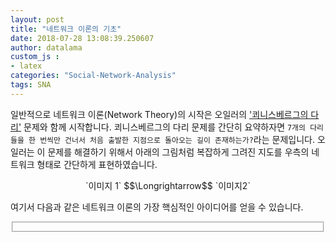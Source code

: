 ```yaml
---
layout: post
title: "네트워크 이론의 기초"
date: 2018-07-28 13:08:39.250607
author: datalama
custom_js : 
- latex
categories: "Social-Network-Analysis"
tags: SNA
---
```


일반적으로 네트워크 이론(Network Theory)의 시작은 오일러의 ['쾨니스베르그의 다리'](https://ko.wikipedia.org/wiki/%EC%BE%A8%EB%8B%88%ED%9E%88%EC%8A%A4%EB%B2%A0%EB%A5%B4%ED%81%AC%EC%9D%98_%EB%8B%A4%EB%A6%AC_%EB%AC%B8%EC%A0%9C)
문제와 함께 시작합니다. 쾨니스베르그의 다리 문제를 간단히 요약하자면 `7개의 다리들을 한 번씩만 건너서 처음 출발한 지점으로 돌아오는 길이 존재하는가?`라는 문제입니다. 오일러는 이 문제를 해결하기 위해서 아래의 그림처럼 복잡하게 그려진 지도를 우측의 네트워크 형태로 간단하게 표현하였습니다. 

<div align="center">
`이미지 1` $$\Longrightarrow$$ `이미지2`
</div>

여기서 다음과 같은 네트워크 이론의 가장 핵심적인 아이디어를 얻을 수 있습니다.

<fieldset>

</fieldset>

